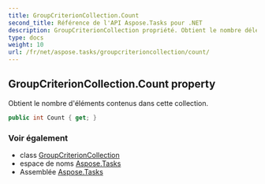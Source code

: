 ```yaml
---
title: GroupCriterionCollection.Count
second_title: Référence de l'API Aspose.Tasks pour .NET
description: GroupCriterionCollection propriété. Obtient le nombre déléments contenus dans cette collection.
type: docs
weight: 10
url: /fr/net/aspose.tasks/groupcriterioncollection/count/
---
```

## GroupCriterionCollection.Count property

Obtient le nombre d'éléments contenus dans cette collection.

```csharp
public int Count { get; }
```

### Voir également

* class [GroupCriterionCollection](../)
* espace de noms [Aspose.Tasks](../../groupcriterioncollection/)
* Assemblée [Aspose.Tasks](../../../)


